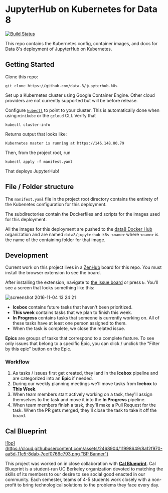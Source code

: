 JupyterHub on Kubernetes for Data 8
=======

[![Build Status](https://travis-ci.org/data-8/jupyterhub-k8s.svg?branch=master)](https://travis-ci.org/data-8/jupyterhub-k8s)

This repo contains the Kubernetes config, container images, and docs for Data
8's deployment of JupyterHub on Kubernetes.

Getting Started
-------

Clone this repo:

    git clone https://github.com/data-8/jupyterhub-k8s

Set up a Kubernetes cluster using Google Container Engine. Other cloud
providers are not currently supported but will be before release.

Configure [`kubectl`][kubectl] to point to your cluster. This is automatically
done when using `minikube` or the `gcloud` CLI. Verify that

    kubectl cluster-info

Returns output that looks like:

    Kubernetes master is running at https://146.148.80.79

Then, from the project root, run

    kubectl apply -f manifest.yaml

That deploys JupyterHub!

[kubectl]: http://kubernetes.io/docs/user-guide/prereqs/

File / Folder structure
-------

The `manifest.yaml` file in the project root directory contains the entirety of
the Kubenetes configuration for this deployment.

The subdirectories contain the Dockerfiles and scripts for the images used for
this deployment.

All the images for this deployment are pushed to the [data8 Docker Hub][]
organization and are named `data8/jupyterhub-k8s-<name>` where `<name>` is the
name of the containing folder for that image.

[data8 Docker Hub]: http://hub.docker.com/r/data8/

Development
-------

Current work on this project lives in a [ZenHub][] board for this repo. You
must install the browser extension to see the board.

After installing the extension, navigate to [the issue board](#boards) or press
`b`. You'll see a screen that looks something like this:

![screenshot 2016-11-04 13 24 21](https://cloud.githubusercontent.com/assets/2468904/20021193/084bb660-a292-11e6-9720-10746f475746.png)

- **Icebox** contains future tasks that haven't been prioritized.
- **This week** contains tasks that we plan to finish this week.
- **In Progress** contains tasks that someone is currently working on. All of
  these tasks have at least one person assigned to them.
- When the task is complete, we close the related issue.

**Epics** are groups of tasks that correspond to a complete feature. To see
only issues that belong to a specific Epic, you can click / unclick the
"Filter by this epic" button on the Epic.

[ZenHub]: https://www.zenhub.com/

### Workflow

1. As tasks / issues first get created, they land in the **Icebox** pipeline
   and are categorized into an **Epic** if needed.
2. During our weekly planning meetings we'll move tasks from **Icebox** to
   **This Week**.
3. When team members start actively working on a task, they'll assign
   themselves to the task and move it into the **In Progress** pipeline.
4. When team members finish a task, they'll make a Pull Request for the task.
   When the PR gets merged, they'll close the task to take it off the board.

## Cal Blueprint

<a href="http://www.calblueprint.org/">
![bp](https://cloud.githubusercontent.com/assets/2468904/11998649/8a12f970-aa5d-11e5-8dab-7eef0766c793.png "BP Banner")
</a>

This project was worked on in close collaboration with
**[Cal Blueprint](http://www.calblueprint.org/)**.
Cal Blueprint is a student-run UC Berkeley organization devoted to matching
the skills of its members to our desire to see
social good enacted in our community. Each semester, teams of 4-5 students work
closely with a non-profit to bring technological solutions to the problems they
face every day.
